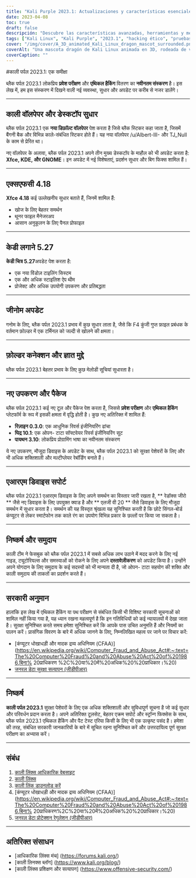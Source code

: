 ```yaml
---
title: "Kali Purple 2023.1: Actualizaciones y características esenciales"
date: 2023-04-08
toc: true
draft: false
descripción: "Descubre las características avanzadas, herramientas y mejoras de Kali Purple 2023.1 en nuestra completa revisión para hackers éticos y entusiastas de la ciberseguridad."
tags: ["Kali Linux", "Kali Purple", "2023.1", "hacking ético", "pruebas de penetración", "ciberseguridad", "herramientas", "exploit framework", "actualizaciones de Kali ARM", "Kali NetHunter", "documentación de Kali", "soporte del kernel", "soporte de Bluetooth", "LineageOS", "OneUI", "Radxa Zero", "SBC", "parches del kernel", "contribuciones de la comunidad", "Kali Discord"].
cover: "/img/cover/A_3D_animated_Kali_Linux_dragon_mascot_surrounded.png"
coverAlt: "Una mascota dragón de Kali Linux animada en 3D, rodeada de varias herramientas de ciberseguridad y hacking, sentada encima de un escudo con un dragón morado."
coverCaption: ""
---
```



 #काली पर्पल 2023.1: एक समीक्षा
 
 ब्लैक पर्पल 2023.1 लोकप्रिय **प्रवेश परीक्षण** और **एथिकल हैकिंग** वितरण का **नवीनतम संस्करण** है। इस लेख में, हम इस संस्करण में दिखने वाली नई व्यवस्था, सुधार और अपडेट पर करीब से नजर डालेंगे।
 
 ______
 
 ## काली वॉलपेपर और डेस्कटॉप सुधार
 
 ब्लैक पर्पल 2023.1 एक **नया डिफ़ॉल्ट वॉलपेपर** पेश करता है जिसे ब्लैक स्टिकर कहा जाता है, जिसमें बैंगनी बैक और विभिन्न काले-संबंधित स्टिकर होते हैं। यह नया वॉलपेपर /u/Albert-III- और TJ_Null के काम से प्रेरित था।
 
 नए वॉलपेपर के अलावा, ब्लैक पर्पल 2023.1 अपने तीन मुख्य डेस्कटॉप के माहौल को भी अपडेट करता है: **Xfce, KDE, और GNOME**। इन अपडेट में नई विशेषताएं, प्रदर्शन सुधार और बिग फिक्स शामिल हैं।
 
 ______
 
 ## एक्सएफसी 4.18
 
 **Xfce 4.18** कई उल्लेखनीय सुधार बताते हैं, जिनमें शामिल हैं:
 
 - खोज के लिए बेहतर समर्थन
 - थूनर फाइल मैनेजरअप
 - आसान अनुकूलन के लिए पैनल प्रोफाइल
 
 ______
 
 ## केडी लगाने 5.27
 
 **केडी चित्र 5.27**अपडेट पेश करता है:
 
 - एक नया विंडोज़ टाइलिंग सिस्टम
 - एक और अधिक स्टाइलिश ऐप थीम
 - प्रोजेक्ट और अधिक उपयोगी उपकरण और प्रतिबद्धता
 
 ______
 
 ## जीनोम अपडेट
 
 गनोम के लिए, ब्लैक पर्पल 2023.1 प्रभाव में कुछ सुधार लाता है, जैसे कि F4 कुंजी गुप्त फ़ाइल प्रबंधक के वर्तमान फ़ोल्डर में एक टर्मिनल को जल्दी से खोलने की क्षमता।
 
 ______
 
 ## फ़ोल्डर कनेक्शन और ज्ञात मुद्दे
 
 ब्लैक पर्पल 2023.1 बेहतर प्रभाव के लिए कुछ मेलोडी सूचियां सुधारता है।
 
 ______
 
 ## नए उपकरण और पैकेज
 
 ब्लैक पर्पल 2023.1 कई नए टूल और पैकेज पेश करता है, जिससे **प्रवेश परीक्षण** और **एथिकल हैकिंग** प्लेटफॉर्म के रूप में इसकी क्षमता में वृद्धि होती है। कुछ नए अतिरिक्त में शामिल हैं:
 
 - **रिज़ाइन 0.3.0**: एक आधुनिक रिवर्स इंजीनियरिंग ढांचा
 - **घिद्र 10.1**: एक ओपन- टाटा सॉफ्टवेयर रिवर्स इंजीनियरिंग सूट
 - **पायथन 3.10**: लोकप्रिय प्रोग्रामिंग भाषा का नवीनतम संस्करण
 
 ये नए उपकरण, मौजूदा डिवाइस के अपडेट के साथ, ब्लैक पर्पल 2023.1 को सुरक्षा पेशेवरों के लिए और भी अधिक शक्तिशाली और मल्टीप्लेयर रेबॉर्डिंग बनाते हैं।
 
 ______
 
 ## एआरएम डिवाइस सपोर्ट
 
 ब्लैक पर्पल 2023.1 एआरएम डिवाइस के लिए अपने समर्थन का विस्तार जारी रखता है, ** रेडॉक्स जीरो ** जैसे नए डिवाइस के लिए उपयुक्त क्वाड है और ** एलजी वी 20 ** जैसे डिवाइस के लिए मौजूदा समर्थन में सुधार करता है। समर्थन की यह विस्तृत श्रृंखला यह सुनिश्चित करती है कि छोटे सिंगल-बोर्ड कंप्यूटर से लेकर स्मार्टफोन तक काले रंग का उपयोग विभिन्न प्रकार के छल्लों पर किया जा सकता है।
 
 ______
 
 ## निष्कर्ष और समुदाय
 
 काली टीम ने फेसबुक को ब्लैक पर्पल 2023.1 में सबसे अधिक लाभ उठाने में मदद करने के लिए नई गाइड, ट्यूटोरियल्स और समस्याओं को रोकने के लिए अपने **दस्तावेज़ीकरण** को अपडेट किया है। उन्होंने अपने योगदान के लिए समुदाय के कई सदस्यों को भी मान्यता दी है, जो ओपन- टाटा सहयोग की शक्ति और काली समुदाय की ताकतों का प्रदर्शन करते हैं।
 
 ______
 
 ## सरकारी अनुमान
 
 हालांकि इस लेख में एथिकल हैकिंग या पथ परीक्षण से संबंधित किसी भी विशिष्ट सरकारी सूचनाओं को शामिल नहीं किया गया है, यह ध्यान रखना महत्वपूर्ण है कि इन गतिविधियों को कई न्यायालयों में देखा जाता है। सुरक्षा सुनिश्चित करते समय हमेशा सुनिश्चित करें कि आपके पास उचित अनुमति हैं और नियमों का पालन करें। प्रासंगिक विवरण के बारे में अधिक जानने के लिए, निम्नलिखित महत्व पर जाने पर विचार करें:
 
 - [कंप्यूटर धोखाधड़ी और मादक द्रव्य अधिनियम (CFAA)] (https://en.wikipedia.org/wiki/Computer_Fraud_and_Abuse_Act#:~:text=The%20Computer%20Fraud%20and%20Abuse%20Act%20of%201986,बिना% 20प्राधिकरण %2C%20या%20में%20अधिक%20%20प्राधिकार।%20)
 - [जनरल डेटा सुरक्षा सत्यापन (जीडीपीआर)](https://gdpr.eu/)
 
 ______
 
 ## निष्कर्ष
 
 **काली पर्पल 2023.1** सुरक्षा पेशेवरों के लिए एक अधिक शक्तिशाली और सुविधापूर्ण सूचना है जो कई सुधार और परिवर्धन प्रदान करता है। अपने अतिरिक्त टूलसेट, बेहतर एक्रम सपोर्ट और स्ट्रॉन्ग फिक्सेस के साथ, ब्लैक पर्पल 2023.1 एथिकल हैकिंग और पैट टेस्ट एरिया किसी के लिए भी एक उत्कृष्ट पसंद है। हमेशा की तरह, संबंधित सरकारी जानकारियों के बारे में सूचित रहना सुनिश्चित करें और उत्तरदायित्व पूर्ण सुरक्षा परीक्षण का अभ्यास करें।
 
 ______
 
 ## संबंध
 
 1. [काली लिंक्स आधिकारिक वेबसाइट](https://www.kali.org/)
 2. [काली लिंक्स ](https://www.kali.org/docs/)
 3. [काली लिंक डाउनलोड करें](https://www.kali.org/get-kali/)
 4. [कंप्यूटर धोखाधड़ी और मादक द्रव्य अधिनियम (CFAA)](https://en.wikipedia.org/wiki/Computer_Fraud_and_Abuse_Act#:~:text=The%20Computer%20Fraud%20and%20Abuse%20Act%20of%201986,बिना% 20प्राधिकरण%2C%20या%20में%20अधिक%20%20प्राधिकार।%20)
 5. [जनरल डेटा प्रोटेक्शन रेगुलेशन (जीडीपीआर)](https://gdpr.eu/)
 
 ______
 
 ## अतिरिक्त संसाधन
 
 - [आधिकारिक लिंक्स मंच] (https://forums.kali.org/)
 - [काली लिनक्स ब्लॉग] (https://www.kali.org/blog/)
 - [काली लिंक्स प्रशिक्षण और सत्यापन] (https://www.offensive-security.com/)
 
 
 
